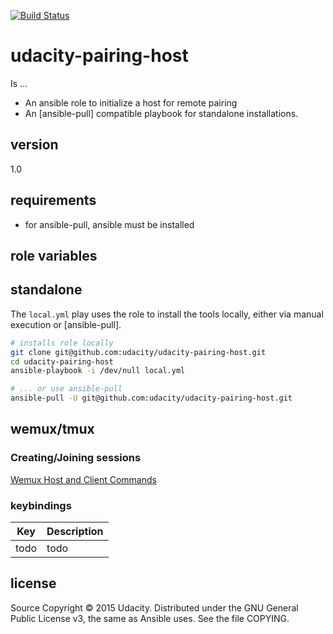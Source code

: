 [![Build Status](https://travis-ci.org/udacity/udacity-pairing-host.svg?branch=master)](https://travis-ci.org/udacity/udacity-pairing-host)

# udacity-pairing-host

Is ...

  - An ansible role to initialize a host for remote pairing
  - An [ansible-pull] compatible playbook for standalone installations.

## version

1.0

## requirements
- for ansible-pull, ansible must be installed

## role variables

## standalone

The `local.yml` play uses the role to install the tools locally, either via manual execution or [ansible-pull].

```bash
# installs role locally
git clone git@github.com:udacity/udacity-pairing-host.git
cd udacity-pairing-host
ansible-playbook -i /dev/null local.yml

# ... or use ansible-pull
ansible-pull -U git@github.com:udacity/udacity-pairing-host.git
```

## wemux/tmux

### Creating/Joining sessions
[Wemux Host and Client Commands](https://github.com/zolrath/wemux#host-commands)

### keybindings
Key  | Description
---- | -------------
todo | todo

## license
Source Copyright © 2015 Udacity. Distributed under the GNU General Public License v3, the same as Ansible uses. See the file COPYING.
